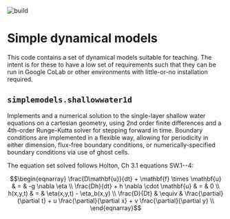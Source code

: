![build](https://github.com/taobrienlbl/simple_dynamical_models/actions/workflows/test-simplemodels.yml/badge.svg)


# Simple dynamical models
This code contains a set of dynamical models suitable for teaching.  The intent is for these to have a low set of requirements such that they can be run in Google CoLab or other environments with little-or-no installation required.

## `simplemodels.shallowwater1d`
Implements and a numerical solution to the single-layer shallow water equations on a cartesian geometry, using 2nd order finite differences and a 4th-order Runge-Kutta solver for stepping forward in time.  Boundary conditions are implemented in a flexible way, allowing for periodicity in either dimension, flux-free boundary conditions, or numerically-specified boundary conditions via use of ghost cells.

The equation set solved follows Holton, Ch 3.1 equations SW.1--4:

$$\begin{eqnarray}
\frac{D\mathbf{u}}{dt} + \mathbf{f} \times \mathbf{u} & = & -g \nabla \eta \\
\frac{Dh}{dt} + h \nabla \cdot \mathbf{u} & = & 0 \\
h(x,y,t) & = & \eta(x,y,t) - \eta_b(x,y) \\
\frac{D}{Dt} & \equiv & \frac{\partial}{\partial t} + u \frac{\partial}{\partial x} + v \frac{\partial}{\partial y} \\
\end{eqnarray}$$